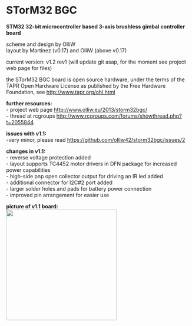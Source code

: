 STorM32 BGC
===========

<strong>STM32 32-bit microcontroller based 3-axis brushless gimbal controller board</strong>

scheme and design by OlliW<br>
layout by Martinez (v0.17) and OlliW (above v0.17)

current version: v1.2 rev1 (will update git asap, for the moment see project web page for files)

the STorM32 BGC board is open source hardware, under the terms of the TAPR Open Hardware License as published by the Free Hardware Foundation, see http://www.tapr.org/ohl.html

<strong>further resources:</strong><br>- project web page http://www.olliw.eu/2013/storm32bgc/<br>- thread at rcgroups http://www.rcgroups.com/forums/showthread.php?t=2055844

<strong>issues with v1.1:</strong><br>-very minor, please read https://github.com/olliw42/storm32bgc/issues/2


<strong>changes in v1.1:</strong><br>- reverse voltage protection added<br>- layout supports TC4452 motor drivers in DFN package for increased power capabilities<br>- high-side pnp open collector output for driving an IR led added<br>- additional connector for I2C#2 port added<br>- larger solder holes and pads for battery power connection<br>- improved pin arrangement for easier use

<strong>picture of v1.1 board:</strong><br>
<a href="http://www.olliw.eu/uploads/storm32-bgc-v110-board-top-01-wp01.jpg"><img src="http://www.olliw.eu/uploads/storm32-bgc-v110-board-top-01-wp01.jpg" width="300" height="301"/></a>
